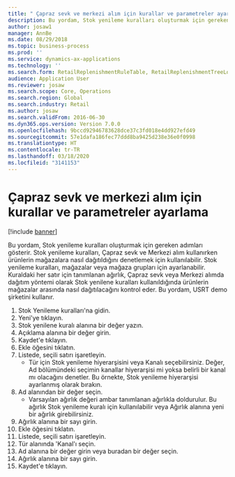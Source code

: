 ```yaml
---
title: " Çapraz sevk ve merkezi alım için kurallar ve parametreler ayarlama"
description: Bu yordam, Stok yenileme kuralları oluşturmak için gereken adımları gösterir.
author: josaw1
manager: AnnBe
ms.date: 08/29/2018
ms.topic: business-process
ms.prod: ''
ms.service: dynamics-ax-applications
ms.technology: ''
ms.search.form: RetailReplenishmentRuleTable, RetailReplenishmentTreeLookup
audience: Application User
ms.reviewer: josaw
ms.search.scope: Core, Operations
ms.search.region: Global
ms.search.industry: Retail
ms.author: josaw
ms.search.validFrom: 2016-06-30
ms.dyn365.ops.version: Version 7.0.0
ms.openlocfilehash: 9bccd92946783628dce37c3fd018e4dd927efd49
ms.sourcegitcommit: 57e1dafa186fec77ddd8ba9425d238e36e0f0998
ms.translationtype: HT
ms.contentlocale: tr-TR
ms.lasthandoff: 03/18/2020
ms.locfileid: "3141153"
---
```

# <a name="set-up-rules-and-parameters-for-cross-docking-and-buyers-push"></a> Çapraz sevk ve merkezi alım için kurallar ve parametreler ayarlama

[!include [banner](../includes/banner.md)]

Bu yordam, Stok yenileme kuralları oluşturmak için gereken adımları gösterir. Stok yenileme kuralları, Çapraz sevk ve Merkezi alım kullanırken ürünlerin mağazalara nasıl dağıtıldığını denetlemek için kullanılabilir. Stok yenileme kuralları, mağazalar veya mağaza grupları için ayarlanabilir. Kuraldaki her satır için tanımlanan ağırlık, Çapraz sevk veya Merkezi alımda dağıtım yöntemi olarak Stok yenilene kuralları kullanıldığında ürünlerin mağazalar arasında nasıl dağıtılacağını kontrol eder. Bu yordam, USRT demo şirketini kullanır.

1. Stok Yenileme kuralları'na gidin.
2. Yeni'ye tıklayın.
3. Stok yenilene kuralı alanına bir değer yazın.
4. Açıklama alanına bir değer girin.
5. Kaydet'e tıklayın.
6. Ekle öğesini tıklatın.
7. Listede, seçili satırı işaretleyin.
    * Tür için Stok yenileme hiyerarşisini veya Kanalı seçebilirsiniz. Değer, Ad bölümündeki seçimin kanallar hiyerarşisi mi yoksa belirli bir kanal mı olacağını denetler.  Bu örnekte, Stok yenileme hiyerarşisi ayarlanmış olarak bırakın.  
8. Ad alanından bir değer seçin.
    * Varsayılan ağırlık değeri ambar tanımlanan ağırlıkla doldurulur.  Bu ağırlık Stok yenileme kuralı için kullanılabilir veya Ağırlık alanına yeni bir ağırlık girebilirsiniz.  
9. Ağırlık alanına bir sayı girin.
10. Ekle öğesini tıklatın.
11. Listede, seçili satırı işaretleyin.
12. Tür alanında 'Kanal'ı seçin.
13. Ad alanına bir değer girin veya buradan bir değer seçin.
14. Ağırlık alanına bir sayı girin.
15. Kaydet'e tıklayın.

